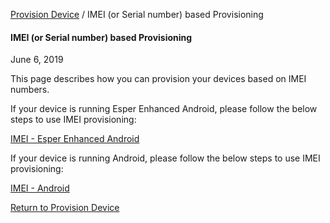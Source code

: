 [Provision Device](../index.html) / IMEI (or Serial number) based Provisioning

#### IMEI (or Serial number) based Provisioning

June 6, 2019

This page describes how you can provision your devices based on IMEI numbers.

If your device is running Esper Enhanced Android, please follow the below steps to use IMEI provisioning:

[IMEI - Esper Enhanced Android](esper-enhanced-android-os/index.html)

If your device is running Android, please follow the below steps to use IMEI provisioning:

[IMEI - Android](general-android-users/index.html)

[Return to Provision Device](../index.html)
